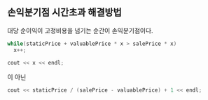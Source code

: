 ## 손익분기점 시간초과 해결방법

대당 순이익이 고정비용을 넘기는 순간이 손익분기점이다.
```c++
while(staticPrice + valuablePrice * x > salePrice * x)
  x++;
  
cout << x << endl;
```
이 아닌 
```c++
cout << staticPrice / (salePrice - valuablePrice) + 1 << endl;
```

